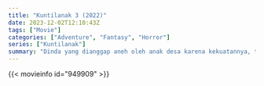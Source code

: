 ```yaml
---
title: "Kuntilanak 3 (2022)"
date: 2023-12-02T12:10:43Z
tags: ["Movie"]
categories: ["Adventure", "Fantasy", "Horror"]
series: ["Kuntilanak"]
summary: "Dinda yang dianggap aneh oleh anak desa karena kekuatannya, tanpa sengaja melukai Panji dan Ambar. Dia menyesal dan meminta Bibi Donna untuk mendaftarkannya ke Sekolah Mata Hati, agar dia bisa belajar mengendalikannya..."
---
```



  <mux-player stream-type="on-demand"
  src="https://kp3d-my.sharepoint.com/personal/ryoo_kp3d_onmicrosoft_com/_layouts/15/download.aspx?share=EcxQkaExbtxJsxuScsq11dwBLZy-crQpiFcPK52vpgOX5Q" prefer-playback="mse" controls>
 
  </mux-player>
  

{{< movieinfo id="949909" >}}

  <script src="https://cdn.jsdelivr.net/npm/@mux/mux-player"></script>
  
   <script type="application/ld+json">
 {
  "@context": "https://schema.org/",
  "@type": "VideoObject",
  "name": "Kuntilanak 3 (2022)",
  "contentUrl": "https://stream.mux.com/rTrpoinn01FNiIM7j3200Fem6O1fgCOKvlwuiEppnTCaU.m3u8",
  "thumbnailUrl": "https://www.themoviedb.org/t/p/original/hMr0e9YLgUbwEYIi1LMT6WNiEF3.jpg?width=314&fit_mode=preserve&time=25",
  "uploadDate": "2023-10-15T13:03:50Z",
}

</script>